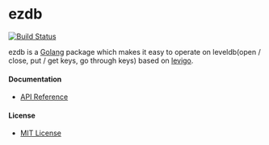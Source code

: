 # ezdb

[![Build Status](https://travis-ci.org/northbright/ezdb.svg?branch=master)](https://travis-ci.org/northbright/ezdb)

ezdb is a [Golang](http://golang.org) package which makes it easy to operate on leveldb(open / close, put / get keys, go through keys) based on [levigo](https://github.com/jmhodges/levigo).

#### Documentation
* [API Reference](http://godoc.org/github.com/northbright/ezdb)

#### License
* [MIT License](./LICENSE)
